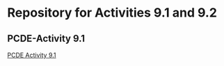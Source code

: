 # Repository for Activities 9.1 and 9.2
## PCDE-Activity 9.1
<a href="https://andrewcbuensalida.github.io/PCDE-Activity-9.1/">PCDE Activity 9.1</a>
